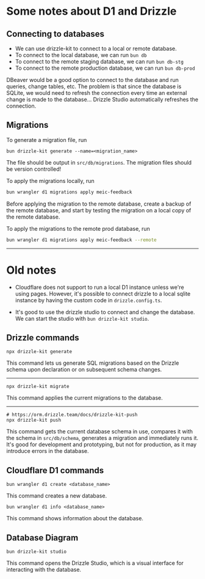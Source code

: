 # Some notes about D1 and Drizzle

## Connecting to databases

- We can use drizzle-kit to connect to a local or remote database.
- To connect to the local database, we can run `bun db`
- To connect to the remote staging database, we can run `bun db-stg`
- To connect to the remote production database, we can run `bun db-prod`

DBeaver would be a good option to connect to the database and run queries, change tables, etc. The problem is that since the database is SQLite, we would need to refresh the connection every time an external change is made to the database... Drizzle Studio automatically refreshes the connection.

## Migrations

To generate a migration file, run

```
bun drizzle-kit generate --name=<migration_name>
```

The file should be output in `src/db/migrations`.
The migration files should be version controlled!

To apply the migrations locally, run

```bash
bun wrangler d1 migrations apply meic-feedback
```

Before applying the migration to the remote database, create a backup of the remote database, and start by testing the migration on a local copy of the remote database.

To apply the migrations to the remote prod database, run

```bash
bun wrangler d1 migrations apply meic-feedback --remote
```

---

# Old notes

- Cloudflare does not support to run a local D1 instance unless we're using pages.
  However, it's possible to connect drizzle to a local sqlite instance by having the custom code in `drizzle.config.ts`.

- It's good to use the drizzle studio to connect and change the database. We can start the studio with `bun drizzle-kit studio`.

## Drizzle commands

```
npx drizzle-kit generate
```

This command lets us generate SQL migrations based on the Drizzle schema upon declaration or on subsequent schema changes.

---

```
npx drizzle-kit migrate
```

This command applies the current migrations to the database.

---

```
# https://orm.drizzle.team/docs/drizzle-kit-push
npx drizzle-kit push
```

This command gets the current database schema in use, compares it with the schema in `src/db/schema`, generates a migration and immediately runs it. It's good for development and prototyping, but not for production, as it may introduce errors in the database.

## Cloudflare D1 commands

```
bun wrangler d1 create <database_name>
```

This command creates a new database.

```
bun wrangler d1 info <database_name>
```

This command shows information about the database.

## Database Diagram

```
bun drizzle-kit studio
```

This command opens the Drizzle Studio, which is a visual interface for interacting with the database.
